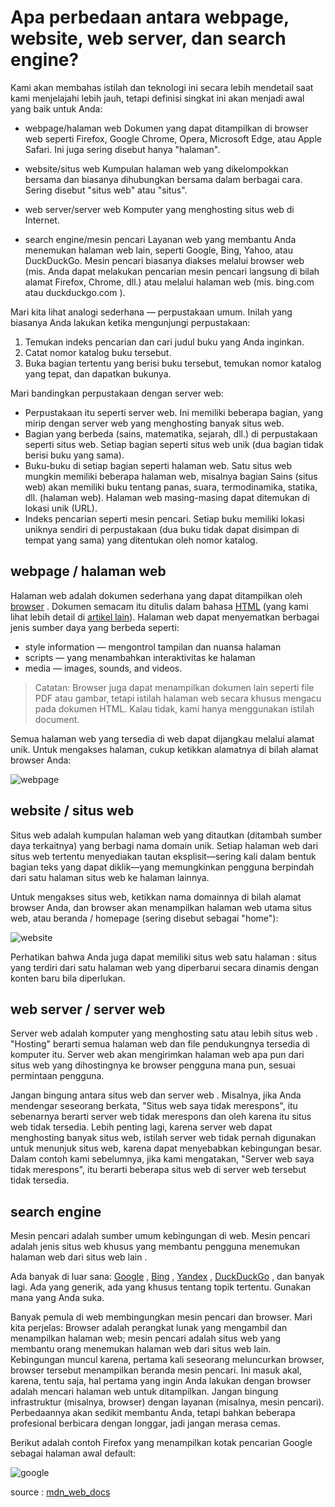 # Apa perbedaan antara webpage, website, web server, dan search engine?
Kami akan membahas istilah dan teknologi ini secara lebih mendetail saat kami menjelajahi lebih jauh, tetapi definisi singkat ini akan menjadi awal yang baik untuk Anda:

- webpage/halaman web
Dokumen yang dapat ditampilkan di browser web seperti Firefox, Google Chrome, Opera, Microsoft Edge, atau Apple Safari. Ini juga sering disebut hanya "halaman".

- website/situs web
Kumpulan halaman web yang dikelompokkan bersama dan biasanya dihubungkan bersama dalam berbagai cara. Sering disebut "situs web" atau "situs".

- web server/server web
Komputer yang menghosting situs web di Internet.

- search engine/mesin pencari
Layanan web yang membantu Anda menemukan halaman web lain, seperti Google, Bing, Yahoo, atau DuckDuckGo. Mesin pencari biasanya diakses melalui browser web (mis. Anda dapat melakukan pencarian mesin pencari langsung di bilah alamat Firefox, Chrome, dll.) atau melalui halaman web (mis. bing.com atau duckduckgo.com ).

Mari kita lihat analogi sederhana — perpustakaan umum. Inilah yang biasanya Anda lakukan ketika mengunjungi perpustakaan:

1. Temukan indeks pencarian dan cari judul buku yang Anda inginkan.
2. Catat nomor katalog buku tersebut.
3. Buka bagian tertentu yang berisi buku tersebut, temukan nomor katalog yang tepat, dan dapatkan bukunya.

Mari bandingkan perpustakaan dengan server web:

* Perpustakaan itu seperti server web. Ini memiliki beberapa bagian, yang mirip dengan server web yang menghosting banyak situs web.
* Bagian yang berbeda (sains, matematika, sejarah, dll.) di perpustakaan seperti situs web. Setiap bagian seperti situs web unik (dua bagian tidak berisi buku yang sama).
* Buku-buku di setiap bagian seperti halaman web. Satu situs web mungkin memiliki beberapa halaman web, misalnya bagian Sains (situs web) akan memiliki buku tentang panas, suara, termodinamika, statika, dll. (halaman web). Halaman web masing-masing dapat ditemukan di lokasi unik (URL).
* Indeks pencarian seperti mesin pencari. Setiap buku memiliki lokasi uniknya sendiri di perpustakaan (dua buku tidak dapat disimpan di tempat yang sama) yang ditentukan oleh nomor katalog.

## webpage / halaman web

Halaman web adalah dokumen sederhana yang dapat ditampilkan oleh [browser](5_web_browser.md) . Dokumen semacam itu ditulis dalam bahasa [HTML](https://developer.mozilla.org/en-US/docs/Glossary/HTML) (yang kami lihat lebih detail di [artikel lain](https://developer.mozilla.org/en-US/docs/Web/HTML)). Halaman web dapat menyematkan berbagai jenis sumber daya yang berbeda seperti:

* style information — mengontrol tampilan dan nuansa halaman
* scripts — yang menambahkan interaktivitas ke halaman
* media — images, sounds, and videos.

> Catatan: Browser juga dapat menampilkan dokumen lain seperti file PDF atau gambar, tetapi istilah halaman web secara khusus mengacu pada dokumen HTML. Kalau tidak, kami hanya menggunakan istilah document.

Semua halaman web yang tersedia di web dapat dijangkau melalui alamat unik. Untuk mengakses halaman, cukup ketikkan alamatnya di bilah alamat browser Anda:

![webpage](https://developer.mozilla.org/en-US/docs/Learn/Common_questions/Web_mechanics/Pages_sites_servers_and_search_engines/web-page.jpg)

## website / situs web

Situs web adalah kumpulan halaman web yang ditautkan (ditambah sumber daya terkaitnya) yang berbagi nama domain unik. Setiap halaman web dari situs web tertentu menyediakan tautan eksplisit—sering kali dalam bentuk bagian teks yang dapat diklik—yang memungkinkan pengguna berpindah dari satu halaman situs web ke halaman lainnya.

Untuk mengakses situs web, ketikkan nama domainnya di bilah alamat browser Anda, dan browser akan menampilkan halaman web utama situs web, atau beranda / homepage (sering disebut sebagai "home"):

![website](https://developer.mozilla.org/en-US/docs/Learn/Common_questions/Web_mechanics/Pages_sites_servers_and_search_engines/web-site.jpg)

Perhatikan bahwa Anda juga dapat memiliki situs web satu halaman : situs yang terdiri dari satu halaman web yang diperbarui secara dinamis dengan konten baru bila diperlukan.

## web server / server web

Server web adalah komputer yang menghosting satu atau lebih situs web . "Hosting" berarti semua halaman web dan file pendukungnya tersedia di komputer itu. Server web akan mengirimkan halaman web apa pun dari situs web yang dihostingnya ke browser pengguna mana pun, sesuai permintaan pengguna.

Jangan bingung antara situs web dan server web . Misalnya, jika Anda mendengar seseorang berkata, "Situs web saya tidak merespons", itu sebenarnya berarti server web tidak merespons dan oleh karena itu situs web tidak tersedia. Lebih penting lagi, karena server web dapat menghosting banyak situs web, istilah server web tidak pernah digunakan untuk menunjuk situs web, karena dapat menyebabkan kebingungan besar. Dalam contoh kami sebelumnya, jika kami mengatakan, "Server web saya tidak merespons", itu berarti beberapa situs web di server web tersebut tidak tersedia.

## search engine

Mesin pencari adalah sumber umum kebingungan di web. Mesin pencari adalah jenis situs web khusus yang membantu pengguna menemukan halaman web dari situs web lain .

Ada banyak di luar sana: [Google](https://www.google.com/) , [Bing](https://www.bing.com/) , [Yandex](https://yandex.com/) , [DuckDuckGo](https://duckduckgo.com/) , dan banyak lagi. Ada yang generik, ada yang khusus tentang topik tertentu. Gunakan mana yang Anda suka.

Banyak pemula di web membingungkan mesin pencari dan browser. Mari kita perjelas: Browser adalah perangkat lunak yang mengambil dan menampilkan halaman web; mesin pencari adalah situs web yang membantu orang menemukan halaman web dari situs web lain. Kebingungan muncul karena, pertama kali seseorang meluncurkan browser, browser tersebut menampilkan beranda mesin pencari. Ini masuk akal, karena, tentu saja, hal pertama yang ingin Anda lakukan dengan browser adalah mencari halaman web untuk ditampilkan. Jangan bingung infrastruktur (misalnya, browser) dengan layanan (misalnya, mesin pencari). Perbedaannya akan sedikit membantu Anda, tetapi bahkan beberapa profesional berbicara dengan longgar, jadi jangan merasa cemas.

Berikut adalah contoh Firefox yang menampilkan kotak pencarian Google sebagai halaman awal default:

![google](https://developer.mozilla.org/en-US/docs/Learn/Common_questions/Web_mechanics/Pages_sites_servers_and_search_engines/search-engine.jpg)


source : [mdn_web_docs](https://developer.mozilla.org/en-US/docs/Learn/Common_questions/Web_mechanics/Pages_sites_servers_and_search_engines)
